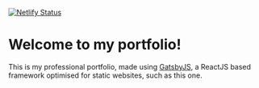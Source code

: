 [![Netlify Status](https://api.netlify.com/api/v1/badges/91ee5931-c5bd-456f-8696-f72d610f05c7/deploy-status)](https://app.netlify.com/sites/nicolasceccarello-portfolio/deploys)
# Welcome to my portfolio!

This is my professional portfolio, made using [GatsbyJS](https://www.gatsbyjs.com), a ReactJS based framework optimised for static websites, such as this one.